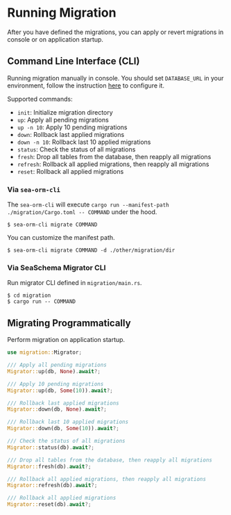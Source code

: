 # Running Migration

After you have defined the migrations, you can apply or revert migrations in console or on application startup.

## Command Line Interface (CLI)

Running migration manually in console. You should set `DATABASE_URL` in your environment, follow the instruction [here](03-generate-entity/01-sea-orm-cli.md#configure-environment) to configure it.

Supported commands:
- `init`: Initialize migration directory
- `up`: Apply all pending migrations
- `up -n 10`: Apply 10 pending migrations
- `down`: Rollback last applied migrations
- `down -n 10`: Rollback last 10 applied migrations
- `status`: Check the status of all migrations
- `fresh`: Drop all tables from the database, then reapply all migrations
- `refresh`: Rollback all applied migrations, then reapply all migrations
- `reset`: Rollback all applied migrations

### Via `sea-orm-cli`

The `sea-orm-cli` will execute `cargo run --manifest-path ./migration/Cargo.toml -- COMMAND` under the hood.

```shell
$ sea-orm-cli migrate COMMAND
```

You can customize the manifest path.

```shell
$ sea-orm-cli migrate COMMAND -d ./other/migration/dir
```

### Via SeaSchema Migrator CLI

Run migrator CLI defined in `migration/main.rs`.

```shell
$ cd migration
$ cargo run -- COMMAND
```

## Migrating Programmatically

Perform migration on application startup.

```rust title="src/main.rs"
use migration::Migrator;

/// Apply all pending migrations
Migrator::up(db, None).await?;

/// Apply 10 pending migrations
Migrator::up(db, Some(10)).await?;

/// Rollback last applied migrations
Migrator::down(db, None).await?;

/// Rollback last 10 applied migrations
Migrator::down(db, Some(10)).await?;

/// Check the status of all migrations
Migrator::status(db).await?;

/// Drop all tables from the database, then reapply all migrations
Migrator::fresh(db).await?;

/// Rollback all applied migrations, then reapply all migrations
Migrator::refresh(db).await?;

/// Rollback all applied migrations
Migrator::reset(db).await?;
```
